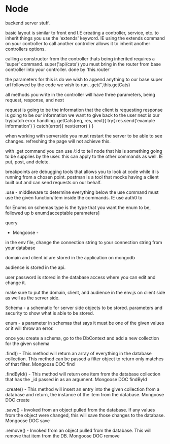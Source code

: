 # Node

backend server stuff.

basic layout is similar to front end I.E creating a controller, service, etc.
to inherit things you use the 'extends' keyword. IE using the extends command on your controller to call another controller allows it to inherit another controllers options.

calling a constructor from the controller thats being inherited requires a 'super' command.
super('api/cats')
you must bring in the router from base controller into your controller. done by 'this.router'

the parameters for this is do we wish to append anything to our base super url followed by the code we wish to run.
.get('',this.getCats)


all methods you write in the controller will have three parameters, being request, response, and next

request is going to be the information that the client is requesting
response is going to be our information we want to give back to the user
next is our try/catch error handling.
getCats(req, res, next){
  try{
    res.send('example information')
  }
  catch(error){
    next(error)
  }
}

when working with serverside you must restart the server to be able to see changes. refreshing the page will not achieve this.

with .get command you can use /:id to tell node that his is something going to be supplies by the user. this can apply to the other commands as well. IE put, post, and delete.

breakpoints are debugging tools that allows you to look at code while it is running from a chosen point.
postman is a tool that mocks having a client built out and can send requests on our behalf.

.use - middleware to determine everything below the use command must use the given function/item inside the commands. IE use auth0 to

for Enums on schemas type is the type that you want the enum to be, followed up b enum:[acceptable parameters]

query



- Mongoose -

in the env file, change the connection string to your connection string from your database

domain and client id are stored in the application on mongodb

audience is stored in the api.

user password is stored in the database access where you can edit and change it.

make sure to put the domain, client, and audience in the env.js on client side as well as the server side.

Schema - a schematic for server side objects to be stored. parameters and security to show what is able to be stored.

enum - a parameter in schemas that says it must be one of the given values or it will throw an error.

once you create a schema, go to the DbContext and add a new collection for the given schema

.find() - This method will return an array of everything in the database collection. This method can be passed a filter object to return only matches of that filter. Mongoose DOC find

.findById() - This method will return one item from the database collection that has the _id passed in as an argument. Mongoose DOC findById

.create() - This method will insert an entry into the given collection from a database and return, the instance of the item from the database. Mongoose DOC create

.save() - Invoked from an object pulled from the database. If any values from the object were changed, this will save those changes to the database. Mongoose DOC save

.remove() - Invoked from an object pulled from the database. This will remove that item from the DB. Mongoose DOC remove


